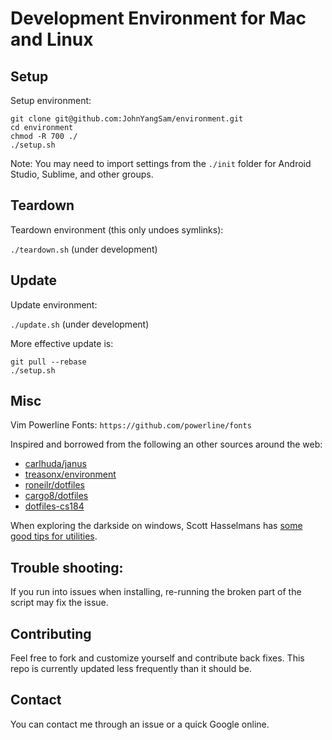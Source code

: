 Development Environment for Mac and Linux
=========================================

## Setup
Setup environment:

```ssh
git clone git@github.com:JohnYangSam/environment.git
cd environment
chmod -R 700 ./
./setup.sh
```
Note: You may need to import settings from the `./init` folder for Android
Studio, Sublime, and other groups.

## Teardown
Teardown environment (this only undoes symlinks):

`./teardown.sh` (under development)

## Update
Update environment:

`./update.sh` (under development)

More effective update is: 

```ssh
git pull --rebase
./setup.sh
```
## Misc
Vim Powerline Fonts: `https://github.com/powerline/fonts`

Inspired and borrowed from the following an other sources around the web:

- [carlhuda/janus](https://github.com/carlhuda/janus)
- [treasonx/environment](https://github.com/treasonx/environment)
- [roneilr/dotfiles](https://github.com/roneilr/dotfiles)
- [cargo8/dotfiles](https://github.com/cargo8/dotfiles)
- [dotfiles-cs184](https://github.com/JohnYangSam/dotfiles-cs184)

When exploring the darkside on windows, Scott Hasselmans has [some good tips for utilities](https://www.hanselman.com/blog/scott-hanselmans-2021-ultimate-developer-and-power-users-tool-list-for-windows).

## Trouble shooting:
If you run into issues when installing, re-running the broken part of
the script may fix the issue.

## Contributing
Feel free to fork and customize yourself and contribute back fixes. This repo is currently updated less frequently than it should be.

## Contact
You can contact me through an issue or a quick Google online.
